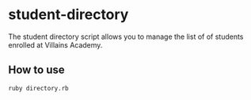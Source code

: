 # student-directory #

The student directory script allows you to manage the list of of students enrolled at Villains Academy.

## How to use ##

```shell
ruby directory.rb
```

